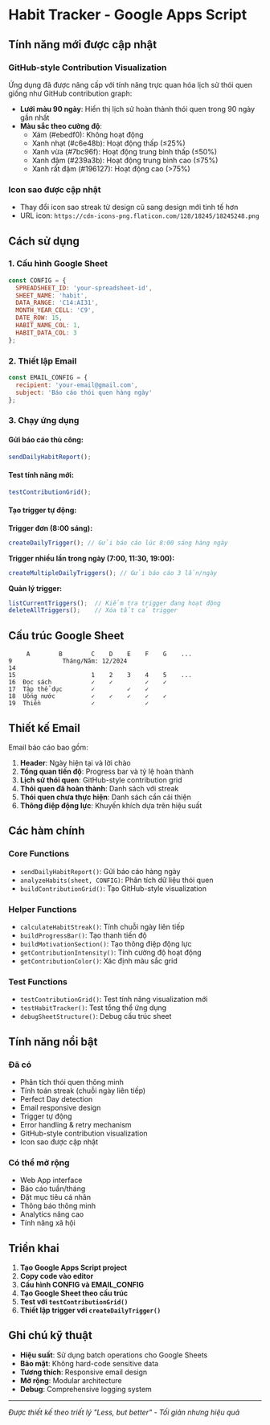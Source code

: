 # Habit Tracker - Google Apps Script

## Tính năng mới được cập nhật

### GitHub-style Contribution Visualization
Ứng dụng đã được nâng cấp với tính năng trực quan hóa lịch sử thói quen giống như GitHub contribution graph:

- **Lưới màu 90 ngày**: Hiển thị lịch sử hoàn thành thói quen trong 90 ngày gần nhất
- **Màu sắc theo cường độ**: 
  - Xám (#ebedf0): Không hoạt động
  - Xanh nhạt (#c6e48b): Hoạt động thấp (≤25%)
  - Xanh vừa (#7bc96f): Hoạt động trung bình thấp (≤50%)
  - Xanh đậm (#239a3b): Hoạt động trung bình cao (≤75%)
  - Xanh rất đậm (#196127): Hoạt động cao (>75%)

### Icon sao được cập nhật
- Thay đổi icon sao streak từ design cũ sang design mới tinh tế hơn
- URL icon: `https://cdn-icons-png.flaticon.com/128/18245/18245248.png`

## Cách sử dụng

### 1. Cấu hình Google Sheet
```javascript
const CONFIG = {
  SPREADSHEET_ID: 'your-spreadsheet-id',
  SHEET_NAME: 'habit',
  DATA_RANGE: 'C14:AI31',
  MONTH_YEAR_CELL: 'C9',
  DATE_ROW: 15,
  HABIT_NAME_COL: 1,
  HABIT_DATA_COL: 3
};
```

### 2. Thiết lập Email
```javascript
const EMAIL_CONFIG = {
  recipient: 'your-email@gmail.com',
  subject: 'Báo cáo thói quen hàng ngày'
};
```

### 3. Chạy ứng dụng

#### Gửi báo cáo thủ công:
```javascript
sendDailyHabitReport();
```

#### Test tính năng mới:
```javascript
testContributionGrid();
```

#### Tạo trigger tự động:

**Trigger đơn (8:00 sáng):**
```javascript
createDailyTrigger(); // Gửi báo cáo lúc 8:00 sáng hàng ngày
```

**Trigger nhiều lần trong ngày (7:00, 11:30, 19:00):**
```javascript
createMultipleDailyTriggers(); // Gửi báo cáo 3 lần/ngày
```

**Quản lý trigger:**
```javascript
listCurrentTriggers();  // Kiểm tra trigger đang hoạt động
deleteAllTriggers();    // Xóa tất cả trigger
```

## Cấu trúc Google Sheet

```
     A        B        C    D    E    F    G    ...
9              Tháng/Năm: 12/2024
14
15                     1    2    3    4    5    ...
16  Đọc sách           ✓    ✓         ✓    ✓
17  Tập thể dục        ✓         ✓    ✓    
18  Uống nước          ✓    ✓    ✓    ✓    ✓
19  Thiền              ✓              ✓    
```

## Thiết kế Email

Email báo cáo bao gồm:

1. **Header**: Ngày hiện tại và lời chào
2. **Tổng quan tiến độ**: Progress bar và tỷ lệ hoàn thành
3. **Lịch sử thói quen**: GitHub-style contribution grid
4. **Thói quen đã hoàn thành**: Danh sách với streak
5. **Thói quen chưa thực hiện**: Danh sách cần cải thiện
6. **Thông điệp động lực**: Khuyến khích dựa trên hiệu suất

## Các hàm chính

### Core Functions
- `sendDailyHabitReport()`: Gửi báo cáo hàng ngày
- `analyzeHabits(sheet, CONFIG)`: Phân tích dữ liệu thói quen
- `buildContributionGrid()`: Tạo GitHub-style visualization

### Helper Functions
- `calculateHabitStreak()`: Tính chuỗi ngày liên tiếp
- `buildProgressBar()`: Tạo thanh tiến độ
- `buildMotivationSection()`: Tạo thông điệp động lực
- `getContributionIntensity()`: Tính cường độ hoạt động
- `getContributionColor()`: Xác định màu sắc grid

### Test Functions
- `testContributionGrid()`: Test tính năng visualization mới
- `testHabitTracker()`: Test tổng thể ứng dụng
- `debugSheetStructure()`: Debug cấu trúc sheet

## Tính năng nổi bật

### Đã có
- Phân tích thói quen thông minh
- Tính toán streak (chuỗi ngày liên tiếp)
- Perfect Day detection
- Email responsive design
- Trigger tự động
- Error handling & retry mechanism
- GitHub-style contribution visualization
- Icon sao được cập nhật

### Có thể mở rộng
- Web App interface
- Báo cáo tuần/tháng
- Đặt mục tiêu cá nhân
- Thông báo thông minh
- Analytics nâng cao
- Tính năng xã hội

## Triển khai

1. **Tạo Google Apps Script project**
2. **Copy code vào editor**
3. **Cấu hình CONFIG và EMAIL_CONFIG**
4. **Tạo Google Sheet theo cấu trúc**
5. **Test với `testContributionGrid()`**
6. **Thiết lập trigger với `createDailyTrigger()`**

## Ghi chú kỹ thuật

- **Hiệu suất**: Sử dụng batch operations cho Google Sheets
- **Bảo mật**: Không hard-code sensitive data
- **Tương thích**: Responsive email design
- **Mở rộng**: Modular architecture
- **Debug**: Comprehensive logging system

---

*Được thiết kế theo triết lý "Less, but better" - Tối giản nhưng hiệu quả*